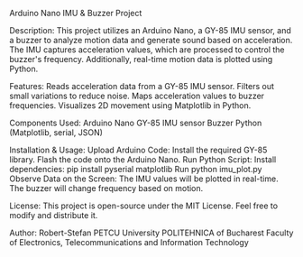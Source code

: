 Arduino Nano IMU & Buzzer Project

Description:
This project utilizes an Arduino Nano, a GY-85 IMU sensor, and a buzzer to analyze motion data and generate sound based on acceleration. The IMU captures acceleration values, which are processed to control the buzzer's frequency. Additionally, real-time motion data is plotted using Python.

Features:
Reads acceleration data from a GY-85 IMU sensor.
Filters out small variations to reduce noise.
Maps acceleration values to buzzer frequencies.
Visualizes 2D movement using Matplotlib in Python.

Components Used:
Arduino Nano
GY-85 IMU sensor
Buzzer
Python (Matplotlib, serial, JSON)

Installation & Usage:
    Upload Arduino Code:
        Install the required GY-85 library.
        Flash the code onto the Arduino Nano.
    Run Python Script:
        Install dependencies: pip install pyserial matplotlib
        Run python imu_plot.py
    Observe Data on the Screen:
        The IMU values will be plotted in real-time.
        The buzzer will change frequency based on motion.

License:
This project is open-source under the MIT License. Feel free to modify and distribute it.

Author: Robert-Stefan PETCU
University POLITEHNICA of Bucharest
Faculty of Electronics, Telecommunications and Information Technology
